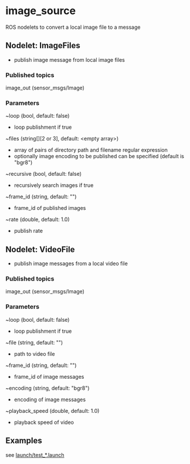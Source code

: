 # image_source
ROS nodelets to convert a local image file to a message

## Nodelet: ImageFiles
* publish image message from local image files

### Published topics
image_out (sensor_msgs/Image)

### Parameters
~loop (bool, default: false)
* loop publishment if true

~files (string[][2 or 3], default: \<empty array>)
* array of pairs of directory path and filename regular expression
* optionally image encoding to be published can be specified (default is "bgr8")

~recursive (bool, default: false)
* recursively search images if true

~frame_id (string, default: "")
* frame_id of published images

~rate (double, default: 1.0)
* publish rate

## Nodelet: VideoFile
* publish image messages from a local video file

### Published topics
image_out (sensor_msgs/Image)

### Parameters
~loop (bool, default: false)
* loop publishment if true

~file (string, default: "")
* path to video file

~frame_id (string, default: "")
* frame_id of image messages

~encoding (string, default: "bgr8")
* encoding of image messages

~playback_speed (double, default: 1.0)
* playback speed of video


## Examples
see [launch/test_*.launch](launch)
